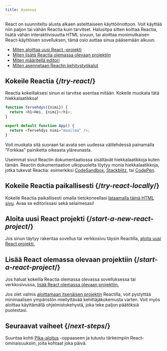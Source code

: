```yaml
---
title: Asennus
---
```


<Intro>

React on suunniteltu alusta alkaen asteittaiseen käyttöönottoon. Voit käyttää niin paljon tai vähän Reactia kuin tarvitset. Halusitpa sitten koittaa Reactia, lisätä vähän interaktiivisuutta HTML sivuun, tai aloittaa monimutkaisen React-käyttöisen sovelluksen, tämä osio auttaa sinua pääsemään alkuun.

</Intro>

<YouWillLearn isChapter={true}>

- [Miten aloittaa uusi React -projekti](/learn/start-a-new-react-project)
- [Miten lisätä Reactia olemassa olevaan projektiin](/learn/add-react-to-an-existing-project)
- [Miten määritellä editori](/learn/editor-setup)
- [Miten asennetaan Reactin kehitystyökalut](/learn/react-developer-tools)

</YouWillLearn>

## Kokeile Reactia {/*try-react*/}

Reactia kokeillaksesi sinun ei tarvitse asentaa mitään. Kokeile muokata tätä hiekkalaatikkoa!

<Sandpack>

```js
function Tervehdys({nimi}) {
  return <h1>Hei, {nimi}</h1>;
}

export default function App() {
  return <Tervehdys nimi="maailma" />;
}
```

</Sandpack>

Voit muokata sitä suoraan tai avata sen uudessa välilehdessä painamalla "Forkkaa" painiketta oikeasta yläreunasta.

Useimmat sivut Reactin dokumentaatiossa sisältävät hiekkalaatikkoja kuten tämän. Reactin dokumentaation ulkopuolelta löytyy monia hiekkalaatikkoja, jotka tukevat Reactia: esimerkiksi [CodeSandbox](https://codesandbox.io/s/new), [Stackblitz](https://stackblitz.com/fork/react), tai [CodePen](https://codepen.io/pen?&editors=0010&layout=left&prefill_data_id=3f4569d1-1b11-4bce-bd46-89090eed5ddb).

## Kokeile Reactia paikallisesti {/*try-react-locally*/}

Kokeile Reactia paikallisesti omalla tietokoneellasi [lataamalla tämä HTML sivu](https://gist.githubusercontent.com/gaearon/0275b1e1518599bbeafcde4722e79ed1/raw/db72dcbf3384ee1708c4a07d3be79860db04bff0/example.html). Avaa se editorissasi sekä selaimesasi!

## Aloita uusi React projekti {/*start-a-new-react-project*/}

Jos sinun täytyy rakentaa sovellus tai verkkosivu täysin Reactilla, [aloita uusi React projekti.](/learn/start-a-new-react-project)

## Lisää React olemassa olevaan projektiin {/*start-a-react-project*/}

Jos haluat kokeilla Reactia olemassa olevassa sovelluksessa tai verkkosivussa, [lisää React olemassa olevaan projektiin.](/learn/add-react-to-an-existing-project)

Jos olet valmis [aloittamaan itsenäisen projektin](/learn/start-a-new-react-project) Reactilla, voit pystyttää minimaalisen ympäristön miellyttävää kehittäjäkokemusta varten. Voit myös aloittaa käyttämällä ohjelmistokehystä, joka teke paljon päätöksiä puolestasi.

## Seuraavat vaiheet {/*next-steps*/}

Suuntaa kohti [Pika-aloitus](/learn) -oppaaseen ja tutustu tärkeimpiin React-ominaisuuksiin, joita kohtaat joka päivä.

